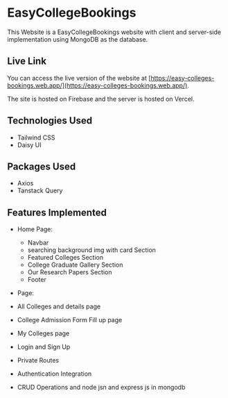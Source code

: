 # EasyCollegeBookings

This Website is a EasyCollegeBookings  website with client and server-side implementation using MongoDB as the database.

## Live Link

You can access the live version of the website at [https://easy-colleges-bookings.web.app/](https://easy-colleges-bookings.web.app/).

The site is hosted on Firebase and the server is hosted on Vercel.

## Technologies Used

- Tailwind CSS
- Daisy UI
## Packages Used

- Axios
- Tanstack Query



## Features Implemented

- Home Page:
  - Navbar
  - searching background img with card Section
  - Featured Colleges Section
  - College Graduate Gallery Section
  - Our Research Papers Section
  - Footer

-  Page:
  - All Colleges and details page 
  - College Admission Form Fill up page 
  - My Colleges page 
  - Login and Sign Up


- Private Routes
- Authentication Integration
- CRUD Operations and node jsn and express js  in mongodb





